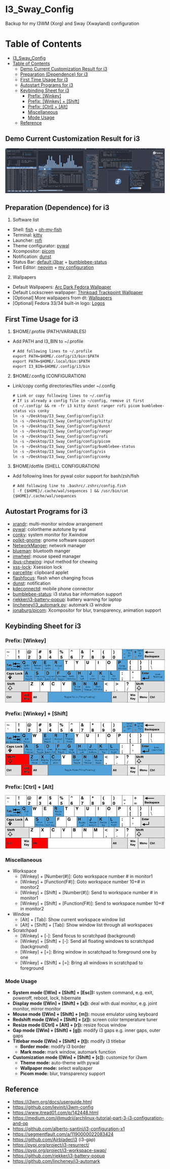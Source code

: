 # I3_Sway_Config
Backup for my I3WM (Xorg) and Sway (Xwayland) configuration

Table of Contents
=================

* [I3_Sway_Config](#i3_sway_config)
* [Table of Contents](#table-of-contents)
   * [Demo Current Customization Result for i3](#demo-current-customization-result-for-i3)
   * [Preparation (Dependence) for i3](#preparation-dependence-for-i3)
   * [First Time Usage for i3](#first-time-usage-for-i3)
   * [Autostart Programs for i3](#autostart-programs-for-i3)
   * [Keybinding Sheet for i3](#keybinding-sheet-for-i3)
      * [Prefix: [Winkey]](#prefix-winkey)
      * [Prefix: [Winkey] + [Shift]](#prefix-winkey--shift)
      * [Prefix: [Ctrl] + [Alt]](#prefix-ctrl--alt)
      * [Miscellaneous](#miscellaneous)
      * [Mode Usage](#mode-usage)
   * [Reference](#reference)

## Demo Current Customization Result for i3
![alt text](./demo/MY_I3WM_WAL_DEMO_03.png "Title")

## Preparation (Dependence) for i3
1. Software list
- Shell: [fish](https://github.com/fish-shell/fish-shell) + [oh-my-fish](https://github.com/oh-my-fish/oh-my-fish)
- Terminal: [kitty](https://github.com/kovidgoyal/kitty)
- Launcher: [rofi](https://github.com/davatorium/rofi)
- Theme configurator: [pywal](https://github.com/dylanaraps/pywal)
- Xcompositor: [picom](https://github.com/jonaburg/picom)
- Notification: [dunst](https://github.com/dunst-project/dunst)
- Status Bar: [default i3bar](https://i3wm.org/docs/userguide.html#_configuring_i3bar) + [bumblebee-status](https://github.com/tobi-wan-kenobi/bumblebee-status)
- Text Editor: [neovim](https://github.com/neovim/neovim) + [my configuration](https://github.com/JordanWu1997/Vim_Tmux_Config)

2. Wallpapers
- Default Wallpapers: [Arc Dark Fedora Wallpaper](https://www.reddit.com/r/Fedora/comments/8zji6j/by_request_clean_and_simple_arc_dark_fedora/)
- Default Lockscreen wallpaper: [Thinkpad Trackpoint Wallpaper](https://www.wallpaperflare.com/thinkpad-lenovo-full-frame-close-up-no-people-pattern-indoors-wallpaper-hivip)
- [Optional] More wallpapers from dt: [Wallpapers](https://gitlab.com/dwt1/wallpapers)
- [Optional] Fedora 33/34 built-in logo: [Logos](https://en.wikipedia.org/wiki/Fedora_(operating_system))

## First Time Usage for i3
1. $HOME/.profile (PATH/VARIABLES)
- Add PATH and I3_BIN to ~/.profile
    ```
    # Add following lines to ~/.profile
    export PATH=$HOME/.config/i3/bin:$PATH
    export PATH=$HOME/.local/bin:$PATH
    export I3_BIN=$HOME/.config/i3/bin
    ```

2. $HOME/.config (CONFIGURATION)
- Link/copy config directories/files under ~/.config
    ```
    # Link or copy following lines to ~/.config
    # If is already a config file in ~/config, remove it first
    cd ~/.config/ && rm -fr i3 kitty dunst ranger rofi picom bumblebee-status vis conky
    ln -s ~/Desktop/I3_Sway_Config/config/i3
    ln -s ~/Desktop/I3_Sway_Config/config/kitty/
    ln -s ~/Desktop/I3_Sway_Config/config/dunst
    ln -s ~/Desktop/I3_Sway_Config/config/ranger
    ln -s ~/Desktop/I3_Sway_Config/config/rofi
    ln -s ~/Desktop/I3_Sway_Config/config/picom
    ln -s ~/Desktop/I3_Sway_Config/config/bumblebee-status
    ln -s ~/Desktop/I3_Sway_Config/config/vis
    ln -s ~/Desktop/I3_Sway_Config/config/conky
    ```

3. $HOME/dotfile (SHELL CONFIGURATION)
- Add following lines for pywal color support for bash/zsh/fish
    ```
    # Add following line to .bashrc/.zshrc/config.fish
    [ -f {$HOME}/.cache/wal/sequences ] && /usr/bin/cat {$HOME}/.cache/wal/sequences
    ```

## Autostart Programs for i3
- [xrandr](https://www.x.org/wiki/Projects/XRandR/): multi-monitor window arrangement
- [pywal](https://github.com/dylanaraps/pywal): colortheme autotune by wal
- [conky](https://github.com/brndnmtthws/conky): system monitor for Xwindow
- [polkit-gnome](https://fedora.pkgs.org/33/fedora-x86_64/polkit-gnome-0.106-0.7.20170423gita0763a2.fc33.x86_64.rpm.html): gnome software support
- [NetworkManger](https://fedoraproject.org/wiki/Tools/NetworkManager): network manager
- [blueman](https://fedoraproject.org/wiki/Features/Blueman): bluetooth manger
- [imwheel](http://imwheel.sourceforge.net/): mouse speed manager
- [ibus-chewing](https://github.com/definite/ibus-chewing): input method for chewing
- [xss-lock](https://bitbucket.org/raymonad/xss-lock/src/master/): Xsession lock
- [parcellite](https://github.com/rickyrockrat/parcellite): clipboard applet
- [flashfocus](https://github.com/fennerm/flashfocus): flash when changing focus
- [dunst](https://github.com/dunst-project/dunst): notification
- [kdeconnectd](https://community.kde.org/KDEConnect): mobile phone connector
- [bumblebee-status](https://github.com/tobi-wan-kenobi/bumblebee-status): i3 status bar information support
- [rjekker/i3-battery-popup](https://github.com/rjekker/i3-battery-popup): battery warning for laptop
- [lincheney/i3_automark.py](https://github.com/lincheney/i3-automark/blob/master/i3-automark.py): automark i3 window
- [jonaburg/picom](https://github.com/jonaburg/picom): Xcompositor for blur, transparency, animation support

## Keybinding Sheet for i3

### Prefix: [Winkey]
![alt text](./demo/Shortcut_Sheet/i3_shortcut_win.png "Title")

### Prefix: [Winkey] + [Shift]
![alt text](./demo/Shortcut_Sheet/i3_shortcut_win_shift.png "Title")

### Prefix: [Ctrl] + [Alt]
![alt text](./demo/Shortcut_Sheet/i3_shortcut_ctrl_alt.png "Title")

### Miscellaneous
- Workspace
    - [Winkey] + [Number(#)]: Goto workspace number # in monitor1
    - [Winkey] + [Function(F#)]: Goto workspace number 10+# in monitor2
    - [Winkey] + [Shift] + [Number(#)]: Send to workspace number # in monitor1
    - [Winkey] + [Shift] + [Function(F#)]: Send to workspace number 10+# in monitor2
- Window
    - [Alt] + [Tab]: Show current workspace window list
    - [Alt] + [Shift] + [Tab]: Show window list through all workspaces
- Scratchpad
    - [Winkey] + [-]: Send focus to scratchpad (background)
    - [Winkey] + [Shift] + [-]: Send all floating windows to scratchpad (background)
    - [Winkey] + [=]: Bring window in scratchpad to foreground one by one
    - [Winkey] + [Shift] + [=]: Bring all windows in scratchpad to foreground

### Mode Usage
- __System mode ([Win] + [Shift] + [Esc]):__ system command, e.g. exit, poweroff, reboot, lock, hibernate
- __Display mode ([Win] + [Shift] + [x]):__ deal with dual monitor, e.g. joint monitor, mirror monitor
- __Mouse mode ([Win] + [Shift] + [m]):__ mouse emulator using keyboard
- __Redshift mode ([Win] + [Shift] + [z]):__ screen color temperature tuner
- __Resize mode ([Ctrl] + [Alt] + [r]):__ resize focus window
- __Gap mode ([Win] + [Shift] + [g]):__ modify i3 gaps e.g. inner gaps, outer gaps
- __Titlebar mode ([Win] + [Shift] + [t]):__ modify i3 titlebar
    - __Border mode:__ modify i3 border
    - __Mark mode:__ mark window, automark function
- __Customization mode ([Win] + [Shift] + [c]):__ customize for i3wm
    - __Theme mode:__ auto-theme with pywal
    - __Wallpaper mode:__ select wallpaper
    - __Picom mode:__ blur, transparency support

## Reference
- https://i3wm.org/docs/userguide.html
- https://github.com/levinit/i3wm-config
- https://www.itread01.com/p/142448.html
- https://medium.com/@mudrii/archlinux-tutorial-part-3-i3-configuration-and-op
- https://github.com/alberto-santini/i3-configuration-x1
- https://segmentfault.com/a/1190000022083424
- https://github.com/Airblader/i3 (i3-gap)
- https://pypi.org/project/i3-resurrect/
- https://pypi.org/project/i3-workspace-swap/
- https://github.com/rjekker/i3-battery-popup
- https://github.com/lincheney/i3-automark
